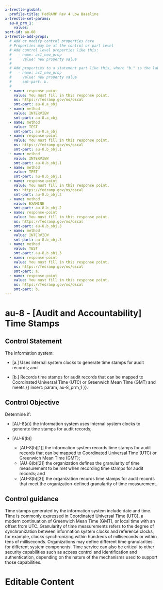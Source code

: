 ```yaml
---
x-trestle-global:
  profile-title: FedRAMP Rev 4 Low Baseline
x-trestle-set-params:
  au-8_prm_1:
    values:
sort-id: au-08
x-trestle-add-props:
  # Add or modify control properties here
  # Properties may be at the control or part level
  # Add control level properties like this:
  #   - name: ac1_new_prop
  #     value: new property value
  #
  # Add properties to a statement part like this, where "b." is the label of the target statement part
  #   - name: ac1_new_prop
  #     value: new property value
  #     smt-part: b.
  #
  - name: response-point
    value: You must fill in this response point.
    ns: https://fedramp.gov/ns/oscal
    smt-part: au-8.a_obj
  - name: method
    value: INTERVIEW
    smt-part: au-8.a_obj
  - name: method
    value: TEST
    smt-part: au-8.a_obj
  - name: response-point
    value: You must fill in this response point.
    ns: https://fedramp.gov/ns/oscal
    smt-part: au-8.b_obj.1
  - name: method
    value: INTERVIEW
    smt-part: au-8.b_obj.1
  - name: method
    value: TEST
    smt-part: au-8.b_obj.1
  - name: response-point
    value: You must fill in this response point.
    ns: https://fedramp.gov/ns/oscal
    smt-part: au-8.b_obj.2
  - name: method
    value: EXAMINE
    smt-part: au-8.b_obj.2
  - name: response-point
    value: You must fill in this response point.
    ns: https://fedramp.gov/ns/oscal
    smt-part: au-8.b_obj.3
  - name: method
    value: INTERVIEW
    smt-part: au-8.b_obj.3
  - name: method
    value: TEST
    smt-part: au-8.b_obj.3
  - name: response-point
    value: You must fill in this response point.
    ns: https://fedramp.gov/ns/oscal
    smt-part: a.
  - name: response-point
    value: You must fill in this response point.
    ns: https://fedramp.gov/ns/oscal
    smt-part: b.
---
```


# au-8 - \[Audit and Accountability\] Time Stamps

## Control Statement

The information system:

- \[a.\] Uses internal system clocks to generate time stamps for audit records; and

- \[b.\] Records time stamps for audit records that can be mapped to Coordinated Universal Time (UTC) or Greenwich Mean Time (GMT) and meets {{ insert: param, au-8_prm_1 }}.

## Control Objective

Determine if:

- \[AU-8(a)\] the information system uses internal system clocks to generate time stamps for audit records;

- \[AU-8(b)\]

  - \[AU-8(b)[1]\] the information system records time stamps for audit records that can be mapped to Coordinated Universal Time (UTC) or Greenwich Mean Time (GMT);
  - \[AU-8(b)[2]\] the organization defines the granularity of time measurement to be met when recording time stamps for audit records; and
  - \[AU-8(b)[3]\] the organization records time stamps for audit records that meet the organization-defined granularity of time measurement.

## Control guidance

Time stamps generated by the information system include date and time. Time is commonly expressed in Coordinated Universal Time (UTC), a modern continuation of Greenwich Mean Time (GMT), or local time with an offset from UTC. Granularity of time measurements refers to the degree of synchronization between information system clocks and reference clocks, for example, clocks synchronizing within hundreds of milliseconds or within tens of milliseconds. Organizations may define different time granularities for different system components. Time service can also be critical to other security capabilities such as access control and identification and authentication, depending on the nature of the mechanisms used to support those capabilities.

# Editable Content

<!-- Make additions and edits below -->
<!-- The above represents the contents of the control as received by the profile, prior to additions. -->
<!-- If the profile makes additions to the control, they will appear below. -->
<!-- The above markdown may not be edited but you may edit the content below, and/or introduce new additions to be made by the profile. -->
<!-- If there is a yaml header at the top, parameter values may be edited. Use --set-parameters to incorporate the changes during assembly. -->
<!-- The content here will then replace what is in the profile for this control, after running profile-assemble. -->
<!-- The added parts in the profile for this control are below.  You may edit them and/or add new ones. -->
<!-- Each addition must have a heading either of the form ## Control my_addition_name -->
<!-- or ## Part a. (where the a. refers to one of the control statement labels.) -->
<!-- "## Control" parts are new parts added after the statement part. -->
<!-- "## Part" parts are new parts added into the top-level statement part with that label. -->
<!-- Subparts may be added with nested hash levels of the form ### My Subpart Name -->
<!-- underneath the parent ## Control or ## Part being added -->
<!-- See https://ibm.github.io/compliance-trestle/tutorials/ssp_profile_catalog_authoring/ssp_profile_catalog_authoring for guidance. -->
